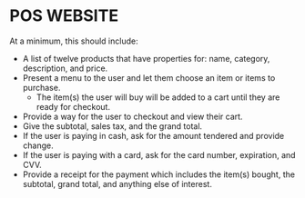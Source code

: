 # POS WEBSITE

At a minimum, this should include:

- A list of twelve products that have properties for: name, category, description, and price.
- Present a menu to the user and let them choose an item or items to purchase.
  - The item(s) the user will buy will be added to a cart until they are ready for checkout.
- Provide a way for the user to checkout and view their cart.
- Give the subtotal, sales tax, and the grand total.
- If the user is paying in cash, ask for the amount tendered and provide
change.
- If the user is paying with a card, ask for the card number, expiration, and
CVV.
- Provide a receipt for the payment which includes the item(s) bought, the
subtotal, grand total, and anything else of interest.
